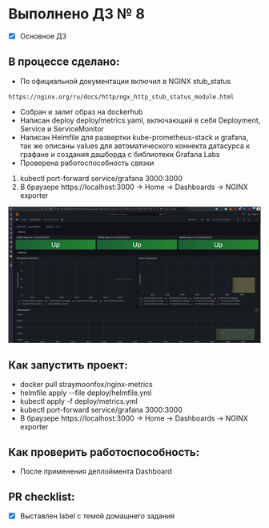 # Выполнено ДЗ № 8

 - [X] Основное ДЗ

## В процессе сделано:
 - По официальной документации включил в NGINX stub_status
 ```
 https://nginx.org/ru/docs/http/ngx_http_stub_status_module.html
 ```
 - Собран и залит образ на dockerhub
 - Написан deploy deploy/metrics.yaml, включающий в себя Deployment, Service и ServiceMonitor
 - Написан Helmfile для развертки kube-prometheus-stack и grafana, так же описаны values для автоматического коннекта датасурса к графане и создания дашборда с библиотеки Grafana Labs 
 - Проверена работоспособность связки
 1. kubectl port-forward service/grafana 3000:3000
 2. В браузере https://localhost:3000 -> Home -> Dashboards -> NGINX exporter

![Grafana](image.png)

## Как запустить проект:
 - docker pull straymoonfox/nginx-metrics
 - helmfile apply --file deploy/helmfile.yml
 - kubectl apply -f deploy/metrics.yml
 - kubectl port-forward service/grafana 3000:3000
 - В браузере https://localhost:3000 -> Home -> Dashboards -> NGINX exporter

## Как проверить работоспособность:
 - После применения деплоймента Dashboard

## PR checklist:
 - [X] Выставлен label с темой домашнего задания